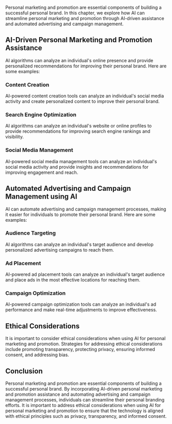 
Personal marketing and promotion are essential components of building a successful personal brand. In this chapter, we explore how AI can streamline personal marketing and promotion through AI-driven assistance and automated advertising and campaign management.

AI-Driven Personal Marketing and Promotion Assistance
-----------------------------------------------------

AI algorithms can analyze an individual's online presence and provide personalized recommendations for improving their personal brand. Here are some examples:

### Content Creation

AI-powered content creation tools can analyze an individual's social media activity and create personalized content to improve their personal brand.

### Search Engine Optimization

AI algorithms can analyze an individual's website or online profiles to provide recommendations for improving search engine rankings and visibility.

### Social Media Management

AI-powered social media management tools can analyze an individual's social media activity and provide insights and recommendations for improving engagement and reach.

Automated Advertising and Campaign Management using AI
------------------------------------------------------

AI can automate advertising and campaign management processes, making it easier for individuals to promote their personal brand. Here are some examples:

### Audience Targeting

AI algorithms can analyze an individual's target audience and develop personalized advertising campaigns to reach them.

### Ad Placement

AI-powered ad placement tools can analyze an individual's target audience and place ads in the most effective locations for reaching them.

### Campaign Optimization

AI-powered campaign optimization tools can analyze an individual's ad performance and make real-time adjustments to improve effectiveness.

Ethical Considerations
----------------------

It is important to consider ethical considerations when using AI for personal marketing and promotion. Strategies for addressing ethical considerations include promoting transparency, protecting privacy, ensuring informed consent, and addressing bias.

Conclusion
----------

Personal marketing and promotion are essential components of building a successful personal brand. By incorporating AI-driven personal marketing and promotion assistance and automating advertising and campaign management processes, individuals can streamline their personal branding efforts. It is important to address ethical considerations when using AI for personal marketing and promotion to ensure that the technology is aligned with ethical principles such as privacy, transparency, and informed consent.
